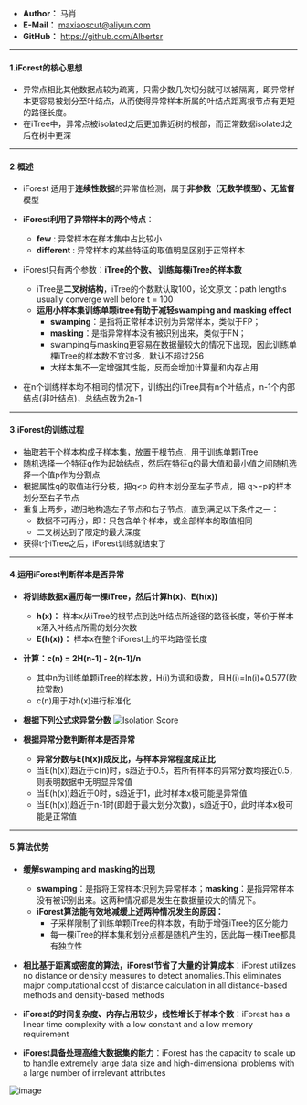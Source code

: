 - **Author：** 马肖
- **E-Mail：** maxiaoscut@aliyun.com
- **GitHub：** https://github.com/Albertsr

---

#### 1.iForest的核心思想
- 异常点相比其他数据点较为疏离，只需少数几次切分就可以被隔离，即异常样本更容易被划分至叶结点，从而使得异常样本所属的叶结点距离根节点有更短的路径长度。
- 在iTree中，异常点被isolated之后更加靠近树的根部，而正常数据isolated之后在树中更深

---

#### 2.概述
- iForest 适用于**连续性数据**的异常值检测，属于**非参数（无数学模型）、无监督**模型

- **iForest利用了异常样本的两个特点**：
  - **few** : 异常样本在样本集中占比较小
  - **different** : 异常样本的某些特征的取值明显区别于正常样本

- iForest只有两个参数：**iTree的个数、 训练每棵iTree的样本数**
  - iTree是**二叉树结构**，iTree的个数默认取100，论文原文：path lengths usually converge well before t = 100
  - **运用小样本集训练单颗itree有助于减轻swamping and masking effect**
    - **swamping**：是指将正常样本识别为异常样本，类似于FP；
    - **masking**：是指异常样本没有被识别出来，类似于FN；
    - swamping与masking更容易在数据量较大的情况下出现，因此训练单棵iTree的样本数不宜过多，默认不超过256
    - 大样本集不一定增强其性能，反而会增加计算量和内存占用

- 在n个训练样本均不相同的情况下，训练出的iTree具有n个叶结点，n-1个内部结点(非叶结点)，总结点数为2n-1

---

#### 3.iForest的训练过程

- 抽取若干个样本构成子样本集，放置于根节点，用于训练单颗iTree
- 随机选择一个特征q作为起始结点，然后在特征q的最大值和最小值之间随机选择一个值p作为分割点
- 根据属性q的取值进行分枝，把q<p 的样本划分至左子节点，把 q>=p的样本划分至右子节点
- 重复上两步，递归地构造左子节点和右子节点，直到满足以下条件之一：
  - 数据不可再分，即：只包含单个样本，或全部样本的取值相同
  - 二叉树达到了限定的最大深度
- 获得t个iTree之后，iForest训练就结束了

---

#### 4.运用iForest判断样本是否异常

- **将训练数据x遍历每一棵iTree，然后计算h(x)、E(h(x))**
  - **h(x)：** 样本x从iTree的根节点到达叶结点所途径的路径长度，等价于样本x落入叶结点所需的划分次数
  - **E(h(x))：** 样本x在整个iForest上的平均路径长度

- **计算：c(n) = 2H(n-1) - 2(n-1)/n**
  - 其中n为训练单颗iTree的样本数，H(i)为调和级数，且H(i)=In(i)+0.577(欧拉常数)
  - c(n)用于对h(x)进行标准化
  
- **根据下列公式求异常分数**
  ![Isolation Score](https://github.com/Albertsr/Anomaly-Detection/blob/master/UnSupervised-Isolation%20Forest/Pics/Isolation%20Score.jpg)

- **根据异常分数判断样本是否异常**
  - **异常分数与E(h(x))成反比，与样本异常程度成正比**
  - 当E(h(x))趋近于c(n)时，s趋近于0.5，若所有样本的异常分数均接近0.5，则表明数据中无明显异常值
  - 当E(h(x))趋近于0时，s趋近于1，此时样本x极可能是异常值
  - 当E(h(x))趋近于n-1时(即趋于最大划分次数)，s趋近于0，此时样本x极可能是正常值
  
---

#### 5.算法优势
- **缓解swamping and masking的出现**
  - **swamping**：是指将正常样本识别为异常样本；**masking**：是指异常样本没有被识别出来。这两种情况都是发生在数据量较大的情况下。
  - **iForest算法能有效地减缓上述两种情况发生的原因：**
    - 子采样限制了训练单颗iTree的样本数，有助于增强iTree的区分能力
    - 每一棵iTree的样本集和划分点都是随机产生的，因此每一棵iTree都具有独立性
  
- **相比基于距离或密度的算法，iForest节省了大量的计算成本**：iForest utilizes no distance or density measures to detect anomalies.This eliminates major computational cost of distance calculation in all distance-based methods and density-based methods

- **iForest的时间复杂度、内存占用较少，线性增长于样本个数**：iForest has a linear time complexity with a low
constant and a low memory requirement

- **iForest具备处理高维大数据集的能力**：iForest has the capacity to scale up to handle extremely
large data size and high-dimensional problems with a
large number of irrelevant attributes

![image](https://pic1.zhimg.com/80/v2-84c61c79358093c8833b8efc1f4d13d2_hd.jpg)
